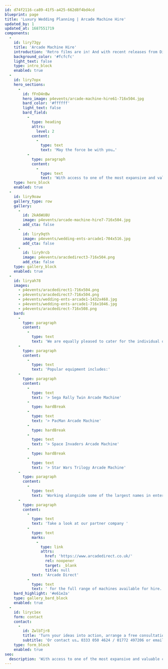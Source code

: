 ```yaml
---
id: d74f2116-ca89-41f5-a425-662d8f4bd4cd
blueprint: page
title: 'Luxury Wedding Planning | Arcade Machine Hire'
updated_by: 1
updated_at: 1687551719
components:
  -
    id: liry73gy
    title: 'Arcade Machine Hire'
    introduction: 'Retro films are in! And with recent releases from Disney and Sony Entertainment of Wreck It Ralph, PIXELS and of course the forthcoming new Star Wars movie, our collection of retro arcade equipment has never been more popular!'
    background_color: '#fcfcfc'
    light_text: false
    type: intro_block
    enabled: true
  -
    id: liry7opx
    hero_sections:
      -
        id: fFnD4nBw
        hero_image: p4events/arcade-machine-hire61-716x504.jpg
        bard_color: '#ffffff'
        light_text: false
        bard_field:
          -
            type: heading
            attrs:
              level: 2
            content:
              -
                type: text
                text: 'May the force be with you…'
          -
            type: paragraph
            content:
              -
                type: text
                text: 'With access to one of the most expansive and valuable collections of Star Wars machines and merchandise in the whole of Europe, there’s no better choice for your Sci-Fi themed event.'
    type: hero_block
    enabled: true
  -
    id: liry9oaw
    gallery_type: row
    gallery:
      -
        id: 2kA6WU8U
        image: p4events/arcade-machine-hire7-716x504.jpg
        add_cta: false
      -
        id: liry9qth
        image: p4events/wedding-ents-arcade1-704x516.jpg
        add_cta: false
      -
        id: liry9rcb
        image: p4events/aracdedirect3-716x504.png
        add_cta: false
    type: gallery_block
    enabled: true
  -
    id: liryah78
    images:
      - p4events/aracdedirect1-716x504.png
      - p4events/aracdedirect7-716x504.png
      - p4events/wedding-ents-arcade1-1432x468.jpg
      - p4events/wedding-ents-arcade1-716x1046.jpg
      - p4events/aracdedirect-716x508.png
    bard:
      -
        type: paragraph
        content:
          -
            type: text
            text: 'We are equally pleased to cater for the individual one machine requirement, or large multiple hires.'
      -
        type: paragraph
        content:
          -
            type: text
            text: 'Popular equipment includes:'
      -
        type: paragraph
        content:
          -
            type: text
            text: '> Sega Rally Twin Arcade Machine'
          -
            type: hardBreak
          -
            type: text
            text: '> PacMan Arcade Machine'
          -
            type: hardBreak
          -
            type: text
            text: '> Space Invaders Arcade Machine'
          -
            type: hardBreak
          -
            type: text
            text: '> Star Wars Trilogy Arcade Machine'
      -
        type: paragraph
        content:
          -
            type: text
            text: 'Working alongside some of the largest names in entertainment, past clients have included the press screenings of both Walt Disney’s Wreck it Ralph and Sony Entertainments PIXELS.'
      -
        type: paragraph
        content:
          -
            type: text
            text: 'Take a look at our partner company '
          -
            type: text
            marks:
              -
                type: link
                attrs:
                  href: 'https://www.arcadedirect.co.uk/'
                  rel: noopener
                  target: _blank
                  title: null
            text: 'Arcade Direct'
          -
            type: text
            text: ' for the full range of machines available for hire.'
    bard_highlight: '#e61e2a'
    type: gallery_bard_block
    enabled: true
  -
    id: liryc1ex
    form: contact
    contact:
      -
        id: ZwlbTjr8
        title: 'Turn your ideas into action, arrange a free consultation'
        subtitle: 'Or contact us… 0333 050 4624 / 01772 497206 or email us: info@p4events.co.uk'
    type: form_block
    enabled: true
seo:
  description: 'With access to one of the most expansive and valuable collections of arcade machines and merchandise, your wedding guests will be glued to the machines.'
---
```


